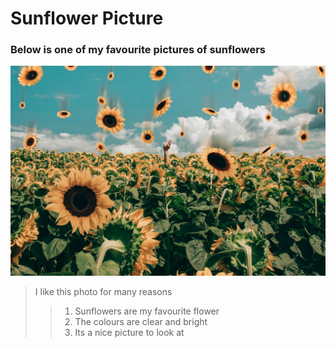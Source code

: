 # Sunflower Picture

### Below is one of my favourite pictures of sunflowers

![Alt text](sunflower1.jpg "Sunflower")

> I like this photo for many reasons
> > 1. Sunflowers are my favourite flower
> > 2. The colours are clear and bright
> > 3. Its a nice picture to look at
